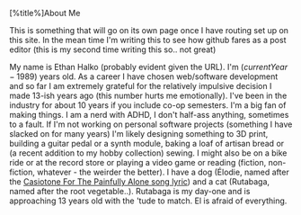 [%title%]About Me

This is something that will go on its own page once I have routing set up on this site. 
In the mean time I'm writing this to see how github fares as a post editor (this is my second time writing this so.. not great)

My name is Ethan Halko (probably evident given the URL). I'm ($currentYear - 1989$) years old. As a career I have chosen web/software development and so far I am extremely grateful for the relatively impulsive decision I made 13-ish years ago (this number hurts me emotionally). I've been in the industry for about 10 years if you include co-op semesters. I'm a big fan of making things. I am a nerd with ADHD, I don't half-ass anything, sometimes to a fault. If I'm not working on personal software projects (something I have slacked on for many years) I'm likely designing something to 3D print, building a guitar pedal or a synth module, baking a loaf of artisan bread or (a recent addition to my hobby collection) sewing. I might also be on a bike ride or at the record store or playing a video game or reading (fiction, non-fiction, whatever - the weirder the better). I have a dog (Élodie, named after the [Casiotone For The Painfully Alone song lyric](https://www.youtube.com/watch?v=ZNB30UnOiBA)) and a cat (Rutabaga, named after the root vegetable..). Rutabaga is my day-one and is approaching 13 years old with the 'tude to match. El is afraid of everything. 
